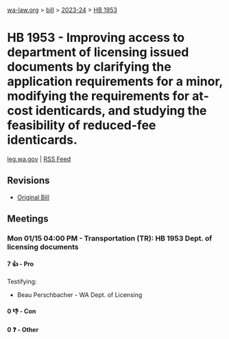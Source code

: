 [wa-law.org](/) > [bill](/bill/) > [2023-24](/bill/2023-24/) > [HB 1953](/bill/2023-24/hb/1953/)

# HB 1953 - Improving access to department of licensing issued documents by clarifying the application requirements for a minor, modifying the requirements for at-cost identicards, and studying the feasibility of reduced-fee identicards.
[leg.wa.gov](https://app.leg.wa.gov/billsummary?BillNumber=1953&Year=2023&Initiative=false) | [RSS Feed](./rss.xml)

## Revisions
* [Original Bill](1/)

## Meetings
### Mon 01/15 04:00 PM - Transportation (TR): HB 1953 Dept. of licensing documents
#### 7 👍 - Pro
Testifying:
* Beau Perschbacher - WA Dept. of Licensing

#### 0 👎 - Con

#### 0 ❓ - Other
